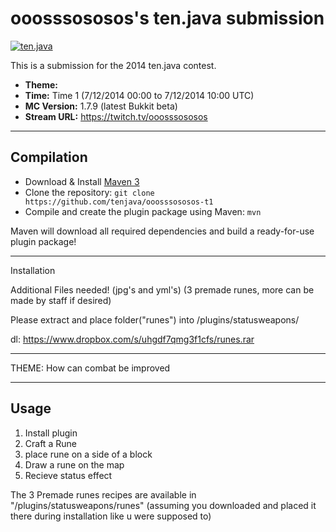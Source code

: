 ooosssososos's ten.java submission
==============================

[![ten.java](https://cdn.mediacru.sh/hu4CJqRD7AiB.svg)](https://tenjava.com/)

This is a submission for the 2014 ten.java contest.

- __Theme:__
- __Time:__ Time 1 (7/12/2014 00:00 to 7/12/2014 10:00 UTC)
- __MC Version:__ 1.7.9 (latest Bukkit beta)
- __Stream URL:__ https://twitch.tv/ooosssososos

<!-- put chosen theme above -->

---------------------------------------

Compilation
-----------

- Download & Install [Maven 3](http://maven.apache.org/download.html)
- Clone the repository: `git clone https://github.com/tenjava/ooosssososos-t1`
- Compile and create the plugin package using Maven: `mvn`

Maven will download all required dependencies and build a ready-for-use plugin package!

---------------------------------------
Installation

Additional Files needed! (jpg's and yml's) (3 premade runes, more can be made by staff if desired)

Please extract and place folder("runes") into <server directory>/plugins/statusweapons/

dl: https://www.dropbox.com/s/uhgdf7qmg3f1cfs/runes.rar

---------------------------------------

THEME: How can combat be improved

---------------------------------------

Usage
-----

1. Install plugin
2. Craft a Rune
3. place rune on a side of a block
4. Draw a rune on the map
5. Recieve status effect

The 3 Premade runes recipes are available in "<server Directory>/plugins/statusweapons/runes" (assuming you downloaded and placed it there during installation like u were supposed to)



<!-- Hi, ooosssososos! This is the default README for every ten.java submission. -->
<!-- We encourage you to edit this README with some information about your submission – keep in mind you'll be scored on documentation! -->
